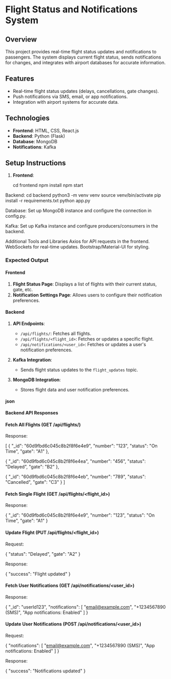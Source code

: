 # Flight Status and Notifications System

## Overview

This project provides real-time flight status updates and notifications to passengers. The system displays current flight status, sends notifications for changes, and integrates with airport databases for accurate information.

## Features

- Real-time flight status updates (delays, cancellations, gate changes).
- Push notifications via SMS, email, or app notifications.
- Integration with airport systems for accurate data.

## Technologies

- **Frontend**: HTML, CSS, React.js
- **Backend**: Python (Flask)
- **Database**: MongoDB
- **Notifications**: Kafka

## Setup Instructions

1. **Frontend**:
  
   cd frontend
   npm install
   npm start

Backend:
cd backend
python3 -m venv venv
source venv/bin/activate
pip install -r requirements.txt
python app.py


Database: Set up MongoDB instance and configure the connection in config.py.

Kafka: Set up Kafka instance and configure producers/consumers in the backend.


Additional Tools and Libraries
Axios for API requests in the frontend.
WebSockets for real-time updates.
Bootstrap/Material-UI for styling.


### Expected Output

#### Frontend

1. **Flight Status Page**: Displays a list of flights with their current status, gate, etc.
2. **Notification Settings Page**: Allows users to configure their notification preferences.

#### Backend

1. **API Endpoints**:
   - `/api/flights/`: Fetches all flights.
   - `/api/flights/<flight_id>`: Fetches or updates a specific flight.
   - `/api/notifications/<user_id>`: Fetches or updates a user's notification preferences.

2. **Kafka Integration**:
   - Sends flight status updates to the `flight_updates` topic.

3. **MongoDB Integration**:
   - Stores flight data and user notification preferences.



#### json

**Backend API Responses**
#### Fetch All Flights (GET /api/flights/)
Response:


[
  {
    "_id": "60d9fbd6c045c8b2f8f6e4e9",
    "number": "123",
    "status": "On Time",
    "gate": "A1"
  },
  
  {
    "_id": "60d9fbd6c045c8b2f8f6e4ea",
    "number": "456",
    "status": "Delayed",
    "gate": "B2"
  },
  
  {
    "_id": "60d9fbd6c045c8b2f8f6e4eb",
    "number": "789",
    "status": "Cancelled",
    "gate": "C3"
  }
]

#### Fetch Single Flight (GET /api/flights/<flight_id>)
Response:


{
  "_id": "60d9fbd6c045c8b2f8f6e4e9",
  "number": "123",
  "status": "On Time",
  "gate": "A1"
}

#### Update Flight (PUT /api/flights/<flight_id>)
Request:


{
  "status": "Delayed",
  "gate": "A2"
}

Response:


{
  "success": "Flight updated"
}

#### Fetch User Notifications (GET /api/notifications/<user_id>)
Response:


{
  "_id": "userId123",
  "notifications": [
    "email@example.com",
    "+1234567890 (SMS)",
    "App notifications: Enabled"
  ]
}

#### Update User Notifications (POST /api/notifications/<user_id>)
Request:

{
  "notifications": [
    "email@example.com",
    "+1234567890 (SMS)",
    "App notifications: Enabled"
  ]
}

Response:


{
  "success": "Notifications updated"
}
